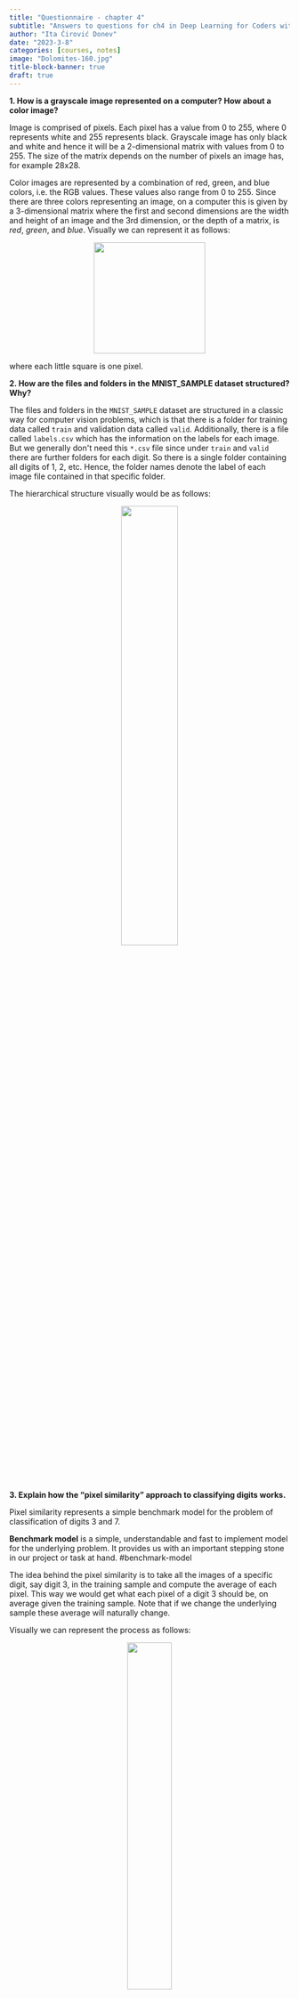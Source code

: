 ```yaml
---
title: "Questionnaire - chapter 4"
subtitle: "Answers to questions for ch4 in Deep Learning for Coders with fastai and PyTorch"
author: "Ita Ćirović Donev"
date: "2023-3-8"
categories: [courses, notes]
image: "Dolomites-160.jpg"
title-block-banner: true
draft: true
---
```


**1.  How is a grayscale image represented on a computer? How about a color image?**

Image is comprised of pixels. Each pixel has a value from 0 to 255, where 0 represents white and 255 represents black. Grayscale image has only black and white and hence it will be a 2-dimensional matrix with values from 0 to 255. The size of the matrix depends on the number of pixels an image has, for example 28x28.

Color images are represented by a combination of red, green, and blue colors, i.e. the RGB values. These values also range from 0 to 255. Since there are three colors representing an image, on a computer this is given by a 3-dimensional matrix where the first and second dimensions are the width and height of an image and the 3rd dimension, or the depth of a matrix, is *red*, *green*, and *blue*. Visually we can represent it as follows:

<center><img src="images/RGB-pixels.jpg"  width="200" height="200"></center>

where each little square is one pixel.

**2.  How are the files and folders in the MNIST_SAMPLE dataset structured? Why?**

The files and folders in the `MNIST_SAMPLE` dataset are structured in a classic way for computer vision problems, which is that there is a folder for training data called `train` and validation data called `valid`. Additionally, there is a file called `labels.csv` which has the information on the labels for each image. But we generally don't need this `*.csv` file since under `train` and `valid` there are further folders for each digit. So there is a single folder containing all digits of 1, 2, etc. Hence, the folder names denote the label of each image file contained in that specific folder.
  
The hierarchical structure visually would be as follows:

<center><img src="images/mnist_dataset_structure.jpg"  width="45%"></center>
  
**3. Explain how the “pixel similarity” approach to classifying digits works.**

Pixel similarity represents a simple benchmark model for the problem of classification of digits 3 and 7. 

**Benchmark model** is a simple, understandable and fast to implement model for the underlying problem. It provides us with an important stepping stone in our project or task at hand. #benchmark-model

The idea behind the pixel similarity is to take all the images of a specific digit, say digit 3, in the training sample and compute the average of each pixel. This way we would get what each pixel of a digit 3 should be, on average given the training sample. Note that if we change the underlying sample these average will naturally change. 

Visually we can represent the process as follows:

<center><img src="images/pixel-similarity.jpg"  width="40%"></center>

**Note**: This is a simplified version where one image has size of `4x4` meaning only 16 pixels.

As noted above, to get the average of a pixel, we would take those specific pixel values of all our images and computed the average. For example, for pixel 1, this would be the average of all the blue shaded values; for pixel 2 it would be orange shaded values, and so on.

Now we can take a new image and compute how far off (the distance) each pixel in our new image is from the "ideal" pixel value (the average) of the specified class from our training set. 

<center><img src="images/pixel_distance.jpg"  width="60%"></center>

To obtain one final value, instead of N pixel distances, we can compute the mean of the distances. For the distance measure we can choose L1-norm (mean absolute value) or the L2-norm (mean squared error).

For more details about computing the mean in PyTorch see notes: [prn.4100.1 - computing .mean(...) in PyTorch](), [prn.4100.1a - computing .mean(-1,-2) in PyTorch]()

**4.  What is a list comprehension? Create one now that selects odd numbers from a list and doubles them.** 

List comprehension is part of *idiomatic Python* (natural to Python) which enables the user to create a sort of a *for loop* without creating an actual for loop. It is much faster than a classic for loop. The structure is as follow:
```python
my_list = [f(o) for o in a_list if o>0]
```
If there is an `else` condition than the structure is as follows:
```python
my_list = [f(o) if o>0 else 1 for o in a_list]
```
In essence it creates a list called `my_list` so that for every value `o` in `a_list` it assigns `f(o)` if `o` is greater than 0 and 1 otherwise.  
  
*Note*: We can use list comprehension in pandas to create new column.

**5.  What is a rank-3 tensor?**

Rank-3 tensor is a 3-dimensional array i.e. and array with 3 direction points. Visually we can illustrate it as follows:

<center><img src="images/3dim_array.jpg"  width="45%"></center>

Going back to the book example and image classification we had 1010 images each of size 28 by 28, which was represented by an tensor of rank 3. The direction 1 was 28, direction 2 was also 28 and the direction 3 was 1010.

More detailed account on [4100.2B - how to describe tensor rank]()

**6.  What is the difference between tensor rank and shape? How do you get the rank from the shape?**

Tensor rank gives us the dimension of a tensor i.e. the number of axes. Tensor shape, on the other hand provides the information on the size of each axis. 

Taking the example from the book where we had a tensor of 6131 images of a digit 3 the rank and shape was given by

```python
# Rank of my_tensor
len(my_tensor.shape)
>>> 3

# Shape of my_tensor
my_tensor.shape
>>> torch.Size([6131, 28, 28])
```

**7.  What are RMSE and L1 norm?**

RMSE and L1-norm are common *distance* measures of model results. RMSE stands for root mean squared error. The mathematical formulas for the measures are given by:
$$
RMSE = \sqrt{\frac{1}{n}\sum_{i=1}^{n}(\hat{y}_i - y_i)^2}
$$

$$
L1-norm = \frac{\sum_i|\hat{y}_i - y_i)|}{n}
$$
where $\hat{y}_i$ are our model predictions and $y_i$ are target labels for each $i$ in the given sample. As we can see in both function we are taking the difference of two values, the predictions and the target label. We can't just leave it at that since our predictions can over- or underestimate the target label hence resulting in positive and negative differences respectively. Hence, we need to ensure to not net the errors. We do this by squaring (RMSE) or taking absolute value (L1-norm) of the differences. In both cases we average the sum of all difference.

Some additional properties:

- taking the square root (RMSE) negates the squaring of the errors
- RMSE penalizes large errors significantly and is bigger than L1-norm
- RMSE can be used as a loss function, while L1-norm can not since it is not differentiable at $\hat{y_i} = y_i$

**8. How can you apply a calculation on thousands of numbers at once, many thousands of times faster than a Python loop?**

Use arrays or tensors, possibly on GPU.

**9. Create a 3×3 tensor or array containing the numbers from 1 to 9. Double it. Select the bottom-right four numbers.**

We can create a tensor or array using lists as follows:
```python
# Define the data: 3x3
data = [[1,2,3], [4,5,6], [7,8,9,]]

# Create an array from data
ad = array(data)

# Create a tensor from data
td = tensor(data)

print(td)
>>> tensor([[1, 2, 3], 
			[4, 5, 6], 
			[7, 8, 9]])
```

Let's check the shape of the tensor to ensure it is indeed `3x3`:
```python
td.shape
>>> torch.Size([3, 3])
```

To double the tensor we simply multiply by 2:
```python
# Double the tensor
tdd = td*2
print(tdd)
>>> tensor([[ 2, 4, 6], 
			[ 8, 10, 12], 
			[14, 16, 18]])
```
 
 and finally selecting the bottom-right 4 values:
```python
tdd[1:,1:]
>>> tensor([[10, 12], 
			[16, 18]])
```

**10. What is broadcasting?**

When we learned matrix operations we had to be extremely careful that certain dimensions match else we were not able to do numeric operations such as addition, multiplication, etc. In deep learning, often the dimensions do not match since we sometimes need to compare a stack of samples to a single unit of values. 

For example, we would like to compare an N number of images to a single image, where the comparison is by pixel. For this we can have a tensor of rank 3 such as `[1000, 28, 28]` where axis 1 denotes number of samples (images). If we would like to compare these pixel images to a single baseline image with rank `[28,28`] we need to use broadcasting method available in PyTorch.

What broadcasting does, it extends, **virtually**, the rank-2 tensor of baseline image so that the new *virtual* baseline image is a rank-3 tensor. So if we were to subtract these two tensors we would get a rank-3 tensor back as a result.

Visual representation:

<center><img src="images/broadcasting.jpg"  width="65%"></center>

- PyTorch *does not* make 9 copies of the initial rank-2 tensor; it virtually does this without any allocation of additional memory making it very efficient.
- "the computation is done in C", "..or in CUDA if you're using GPU" (Source: [[Deep Learning for Coders with fastai and PyTorch]] page 147)

**11. Are metrics generally calculated using the training set or the validation set? Why?**

The main goal of a model is to generalize well on unseen data. To achieve this goal we want to compute our model metrics on the validation set in order to see, while training, how our model behaves on data which is not used for training. Beware not to confuse that updating weights during training via the loss function and gradients is done using the training set. So in essence, we use training set to update the weights, but the metrics on the validation set tells us when to stop training in order to avoid overfitting.
   
**12. What is SGD?**

SGD stands for *stochastic gradient descent* and is an optimization algorithm. The main goal of SGD is to automatically iteratively update the weights of the model using the loss function and the gradients so that the final model loss is as low as possible without overfitting the model. The process can be visualized as follows:

<center><img src="images/SGD.jpg"  width="100%"></center>

The gradients (derivatives of the loss function with respect to the weights) provide the direction of the loss if we change the parameter by one unit, but not the exact amount by how many units a parameter should be changed to achieve the lowest model loss.

Properties to consider:

- SGD takes training samples one at a time (GD takes the complete training sample at once)
- the stochastic term means that the algorithm picks, at random, one training sample per step or training iteration
	- can handle large data sets due to this condition, however
		- the time to solution is slow
		- the loss function is *volatile* since it is affected by each sample independently, which makes the final result not optimal

**13. Why does SGD use mini-batches?**

Mini-batch SGD is the middle ground between GD (gradient descent) and SGD to overcome the negative aspects of each optimization algorithm (see previous question). Mini-batch enables the use of a random subset of the training samples so that the results are not as volatile as in SGD. Also, it can harness the power of GPU for faster computation.

**14. What are the seven steps in SGD for machine learning?**

Given the SGD process 

<center><img src="images/SGD_steps.jpg"  width="100%"></center>

	
1. initialize the weights - use random values
2. for each training sample in a mini-batch use the weights to compute the prediction
3. given the calculated predictions compute the model loss on the mini-batch
4. calculate the gradients of the loss with respect to weight parameters - tells us the direction of the loss for one unit change in the parameters
5. update the weights according to step (4)
6. repeat the steps from (2) to (5)
7. iterate until (1) the model loss is low enough and the model is not overfitting; (2) time constraint

**15. How do we initialize the weights in a model?**

Random initialization of weights proved to be good enough for many deep learning problems.

**16.  What is loss?**

Loss provides the information how far are our model predictions from the ground truth of the target labels. Lower values of the loss represent better model since our predictions are closer to the *truth*.

**TODO 17.  Why can’t we always use a high learning rate?**

Learning rate represents the amplification rate with which the weights will be updated given the gradients. Using a high learning rate can make the loss might *bounce* around and not achieving the minimum. 
   
**18.  What is a gradient?**

Gradient is a derivative of the loss function with respect to the underlying model parameter (weights).
Gradients provide the direction of the loss if we change the parameter by one unit, but not the exact amount by how many units a parameter should be changed to achieve the lowest loss.
   
**19.  Do you need to know how to calculate gradients yourself?**

No. PyTorch computes the gradients automatically (*automatic differentiation*). We just need to define the loss function.

To compute the gradients in PyTorch we need 

- `.requires_grad()` - means that at this object point we want to see the value of the gradient
- `.backwards()` - computes the derivative wrt the object we said to require a gradient i.e. `requires_grad_()`

**20.  Why can’t we use accuracy as a loss function?**

In order to update the parameters of the model we need gradients and for the gradients to exist the underlying loss function needs to be differentiable. Accuracy is not continuous and hence not differentiable. Also, recall that we need our loss function to be *responsive* to small changes in weights in order actually optimize our model weights. Accuracy changes only when the prediction class changes. Hence there can be instances when if we change the weights  there is no effect on the model loss since our predictions have not changed hence the weights can not be updated further.

**21.  Draw the sigmoid function. What is special about its shape?**

Using Python to draw the sigmoid function:

```python
import matplotlib.pyplot as plt
import numpy as np

# Define the function
def sigmoid(x):
	return 1/(1+np.exp(-x))

# Plot the function
x = np.linspace(-15,15,1000)
y = sigmoid(x)
plt.style.use('ggplot')
plt.plot(x,y)
plt.title('Sigmoid function')
plt.show()
```

<center><img src="images/sigmoid_function.png"  width="55%"></center>

The sigmoid function constrains the output to the interval `(0,1)`.

**22.  What is the difference between a loss function and a metric?**

Loss function is used in training to optimize the weights of the model while the metric is used to assess the model performance. Model metric is given in terms of explainability of the model performance given the project goals. The metric needs to be "human understandable" while the loss function needs to be suitable mathematically for the optimization process (SGD), i.e. differentiable.

There can be instances that the loss and metric are equally defined.

**23.  What is the function to calculate new weights using a learning rate?**

Updating of the weights is part of the optimizer, namely in the `step` function. An example of the optimizer class:

```python
class BasicOptim:
	def __init__(self, params, lr):
	self.params = list(params) # list of parameters
	self.lr = lr # learning rate
	
	def step(self, *args, **kwargs):
		for p in self.params:
			p.data -= p.grad.data * self.lr
	
	def zero_grad(self, *args, **kwargs):
		for p in self.params:
			p.grad = None
```

**24.  What does the DataLoader class do?**

`DataLoader` class creates the iterator for the training process taking in:

- the dataset in the form of a tuple of `(input sample, sample target label)`,
- batch size information
- whether to shuffle the data or not.
 
**25.  Write pseudocode showing the basic steps taken in each epoch for SGD.**

```python
for xb, yb in dl:
	preds = model(xb) # Model predictions
    loss = loss_function(preds, yb) # Model loss
	loss.backwards() # Derivative 
	
	# Update weights
	parameters -= parameters.grad * ls
```

where:

- `dl` is the dataloader
- `xy` input sample, `yb` input sample target label

**26. Create a function that, if passed two arguments [1,2,3,4] and 'abcd', returns [(1, 'a'), (2, 'b'), (3, 'c'), (4, 'd')]. What is special about that output data structure?**

```python
# Python
def my_func(a:list,b:str):
	return list(zip(a,b))

# FastAI
L(zip(a,b))
```
The function returns a tuple which is generally used in PyTorch `DataSet` to denote the pairs of independent and dependent variables.

**27.  What does view do in PyTorch?**

`torch.view()` changes the shape of the tensor but not its data. It returns a tensor and "...avoids explicit data copy" ([PyTorch docs](https://pytorch.org/docs/stable/generated/torch.Tensor.view.html#torch.Tensor.view)). Visual example of different possible shape changes for an array of `4x4`:

<center><img src="images/torch_view.jpg"  width="115%"></center>

**28.  What are the bias parameters in a neural network? Why do we need them?**

Biases, along with the weights, are parameters which are updated during training of a neural network. Recall that the linear layer of a neural network is defined as 

$$
y=w*x + b
$$

where $w$ are the weights, $x$ the inputs and $b$ the bias parameter. If there is no bias term we would only have a linear function going through the origin, which would in turn limit what we can model. The bias term has two main properties:

- it ensures that there is a value of the function $y$, different from 0, even when there is no input value, i.e. the value of $x$ is zero;
	- if $x$ is zero and there is no bias term, then zero is the input to the activation function, which in case of sigmoid we will get 0.5, ReLU will give 0, etc. - not quite informative
- it shifts the activation function to the left or right depending on the sign value

For example, let's take the sigmoid function and plot it with several different weight ($w$) values without the addition of the bias term.

<center><img src="images/sigmoid_relu_no_bias.png"  width="100%"></center>

As we can see the origin of the function stays the same only the steepness shifts according to the change in $w$. To add more flexibility in training a neural network we also need the shift to the left and right, which is achieved by adding the bias term $b$, see figure below. Now the activation function can cover all directions.

<center><img src="images/sigmoid_relu_with_bias.png"  width="100%"></center>

```python

weights = [1,2,4, 8]
x = np.linspace(-10,10,1000)

fig, ax = plt.subplots(1,2, figsize=(15,5))
fig.suptitle('Shape of the activation function without the bias term')

# Sigmoid
for w in weights:
	y = sigmoid(x*w)
	ax[0].plot(x,y, label=f'w={w}')
	ax[0].set_title('Sigmoid function')
	ax[0].legend()
	ax[0].axvline(x=0, ymin=0, ymax=1, c='black', linestyle='dotted')

#ReLU
for w in weights:
	y = relu(x*w)
	ax[1].plot(x,y, label=f'w={w}')
	ax[1].set_title('ReLU function')
	ax[1].axvline(x=0, ymin=0, ymax=1, c='black', linestyle='dotted')
	ax[1].legend()

plt.show()
```

```python

weights = [2]
bias = [-2,-10,10,2]
x = np.linspace(-10,10,1000)

fig, ax = plt.subplots(1,2, figsize=(15,5))
fig.suptitle('Shape of the activation function with the bias term')

# Sigmoid
for b in bias:
	y = sigmoid(x*2 + b)
	ax[0].plot(x,y, label=f'w=2; b={b}')
	ax[0].set_title('Sigmoid function')
	ax[0].axvline(x=0, ymin=0, ymax=1, c='black', linestyle='dotted')
	ax[0].legend()

#ReLU
for b in bias:
	y = relu(x*2 + b)
	ax[1].plot(x,y, label=f'w=2; b={b}')
	ax[1].set_title('ReLU function')
	ax[1].axvline(x=0, ymin=0, ymax=1, c='black', linestyle='dotted')
	ax[1].legend()

plt.show()
```

**29.  What does the @ operator do in Python?**

`@` operator performs matrix multiplication in Python. For example, we can use it as follows:
```python
y = xb@weights
```
it will multiply every row of `xb` with `weights`.

**30.  What does the backward method do?**

`.backward()` method computes the derivative of the loss function with respect to the object we said to require a gradient for i.e. object with the `requires_grad_()`. 
Since we are updating parameters during training we need to have the derivative of the loss function with respect to those parameters. So we usually would set 

```python
params = torch.randn(3).requires_grad_()
```

in order to later call 

```python
loss.backward()
```
to compute the derivative of the loss function with respect to `params`.

**31.  Why do we have to zero the gradients?**

Training the neural network and optimizing the loss function is an iterative process where in each pass we strive to update the parameters. Each such update is done via the gradients using `loss.backward()` which tells us by how much the loss will change for a unit change in the parameters. By default `loss.backward()` does not forget the values from the previous iteration, but rather it adds the gradients of the loss to any gradients calculated from the previous iteration, i.e. it accumulates the values. Therefore, in order to correctly update the weights we need to delete the gradients once we updated the model parameters.

**32.  What information do we have to pass to Learner?**

To the `Learner` we pass the following information:

- DataLoader
- model architecture - standard PyTorch model; "...make sure it accepts the number of inputs you have in your [`DataLoaders`](https://docs.fast.ai/data.core.html#dataloaders) and returns as many outputs as you have targets." ([fast.ai docs page](https://docs.fast.ai/learner.html#learner))
- optimization algorithm
- loss function
- metrics

More info on [fast.ai docs page](https://docs.fast.ai/learner.html#learner).

**33.  Show Python or pseudocode for the basic steps of a training loop.**

```python
# Number of epochs
no_epochs = 50

def train_nn_single(model, lr, params):
	for xb, yb in dl:
		calc_grad(xb, yb, params)
		for p in params:
			p.data -= p.grad * lr
			p.grad.zero_()

for n in range(no_epochs):
	train_nn_single(model, lr, params)
```
**34.  What is ReLU? Draw a plot of it for values from -2 to +2.**

ReLU stands for rectified linear units function, which assigns 0 to all negative values. It is used as an activation function in neural networks, i.e. it ass nonlinearity. 

To draw a plot we use Python:

```python
# Define ReLU function
def relu(x):
	return np.maximum(0.,x)

import numpy as np
x = np.linspace(-2,2,100)
y = relu(x)

import matplotlib.pyplot as plt
plt.style.use('ggplot')
plt.plot(x,y)
plt.title('ReLU function')
plt.show()
```

<center><img src="images/ReLU function.png"  width="55%"></center>

**35.  What is an activation function?**

Activation function represents the nonlinearity of a neural network. 

As we have seen in chapter 1, we need more than one layer in the neural network to be able to model more complex functions. However, stacking many linear layers and performing multiplication and addition is again a linear layer, which does not help us in solving more complex functions. 

To solve this problem a new non-linear layer or the activation function is added in between the linear layers. Furthermore, this leads to the universal approximation theorem, which basically states that this non-linear layer "...can solve any computable problem to an arbitrarily high level of accuracy".

**36.  What’s the difference between F.relu and nn.ReLU?**

There is no difference between `F.relu` and `nn.ReLU`. `F.relu` is a Python function, while `nn.ReLU` belongs to the PyTorch library. Both represent ReLU function.

**37.  The universal approximation theorem shows that any function can be approximated as closely as needed using just one nonlinearity. So why do we normally use more?**

To be able to model more complex function we need more linear layers, which in turn requires more non-linear layers. As we build deeper models (with more layers) smaller number of parameters as well as smaller matrices result in better more performance as compared to larger matrices with smaller number of layers and more parameters.
